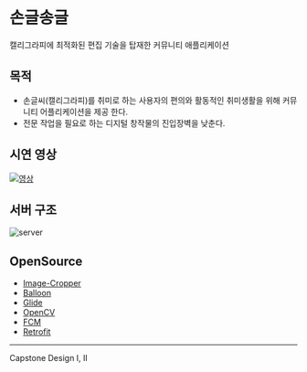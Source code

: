 # 손글송글

캘리그라피에 최적화된 편집 기술을 탑재한 커뮤니티 애플리케이션


## 목적
- 손글씨(캘리그라피)를 취미로 하는 사용자의 편의와 활동적인 취미생활을 위해 커뮤니티 어플리케이션을 제공 한다. 
- 전문 작업을 필요로 하는 디지털 창작물의 진입장벽을 낮춘다.


## 시연 영상
[![영상](http://img.youtube.com/vi/lhNaYsbdN0M/0.jpg)](https://youtu.be/lhNaYsbdN0M?t=0s) 


## 서버 구조
![server](https://user-images.githubusercontent.com/27190708/137101422-1870899f-9556-417a-bed4-cf03f8d5482f.png)

## OpenSource
- [Image-Cropper](https://github.com/ArthurHub/Android-Image-Cropper)
- [Balloon](https://github.com/skydoves/Balloon)
- [Glide](https://github.com/bumptech/glide)
- [OpenCV](https://opencv.org/)
- [FCM](https://firebase.google.com/docs/cloud-messaging)
- [Retrofit](https://square.github.io/retrofit/)

---------------------
Capstone Design I, II
